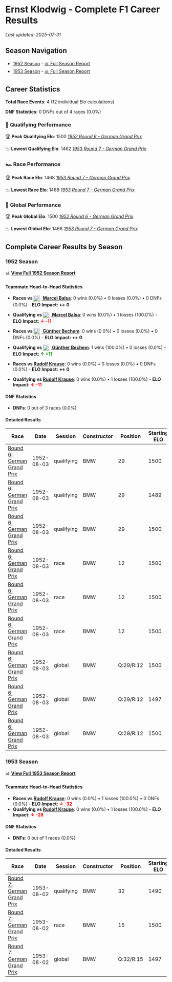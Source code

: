 # Ernst Klodwig - Complete F1 Career Results

*Last updated: 2025-07-31*

## Season Navigation

- [1952 Season](#1952-season) - [📊 Full Season Report](../seasons/1952-season-report)
- [1953 Season](#1953-season) - [📊 Full Season Report](../seasons/1953-season-report)

## Career Statistics

**Total Race Events**: 4 (12 individual Elo calculations)

**DNF Statistics**: 0 DNFs out of 4 races (0.0%)

### 🏁 Qualifying Performance

🏆 **Peak Qualifying Elo**: 1500
   *[1952 Round 6 - German Grand Prix](../seasons/1952-season-report#round-6-german-grand-prix)*

📉 **Lowest Qualifying Elo**: 1462
   *[1953 Round 7 - German Grand Prix](../seasons/1953-season-report#round-7-german-grand-prix)*

### 🏎️ Race Performance

🏆 **Peak Race Elo**: 1468
   *[1953 Round 7 - German Grand Prix](../seasons/1953-season-report#round-7-german-grand-prix)*

📉 **Lowest Race Elo**: 1468
   *[1953 Round 7 - German Grand Prix](../seasons/1953-season-report#round-7-german-grand-prix)*

### 🌟 Global Performance

🏆 **Peak Global Elo**: 1500
   *[1952 Round 6 - German Grand Prix](../seasons/1952-season-report#round-6-german-grand-prix)*

📉 **Lowest Global Elo**: 1466
   *[1953 Round 7 - German Grand Prix](../seasons/1953-season-report#round-7-german-grand-prix)*


## Complete Career Results by Season

### 1952 Season

📊 **[View Full 1952 Season Report](../seasons/1952-season-report)**

#### Teammate Head-to-Head Statistics

- **Races vs [<img src="https://upload.wikimedia.org/wikipedia/commons/c/c3/Flag_of_France.svg" alt="France" width="20" height="auto" style="vertical-align: middle; margin-right: 5px;" onerror="this.outerHTML='🇫🇷'; this.style.marginRight='5px';"/> Marcel Balsa](marcel-balsa)**: 0 wins (0.0%) • 0 losses (0.0%) • 0 DNFs (0.0%) - **ELO Impact: ↔ 0**
- **Qualifying vs [<img src="https://upload.wikimedia.org/wikipedia/commons/c/c3/Flag_of_France.svg" alt="France" width="20" height="auto" style="vertical-align: middle; margin-right: 5px;" onerror="this.outerHTML='🇫🇷'; this.style.marginRight='5px';"/> Marcel Balsa](marcel-balsa)**: 0 wins (0.0%) • 1 losses (100.0%) - **ELO Impact: **<span style="color: red;">↓ -11</span>****

- **Races vs [<img src="https://upload.wikimedia.org/wikipedia/commons/b/ba/Flag_of_Germany.svg" alt="Germany" width="20" height="auto" style="vertical-align: middle; margin-right: 5px;" onerror="this.outerHTML='🇩🇪'; this.style.marginRight='5px';"/> Günther Bechem](gnther-bechem)**: 0 wins (0.0%) • 0 losses (0.0%) • 0 DNFs (0.0%) - **ELO Impact: ↔ 0**
- **Qualifying vs [<img src="https://upload.wikimedia.org/wikipedia/commons/b/ba/Flag_of_Germany.svg" alt="Germany" width="20" height="auto" style="vertical-align: middle; margin-right: 5px;" onerror="this.outerHTML='🇩🇪'; this.style.marginRight='5px';"/> Günther Bechem](gnther-bechem)**: 1 wins (100.0%) • 0 losses (0.0%) - **ELO Impact: **<span style="color: green;">↑ +11</span>****

- **Races vs [Rudolf Krause](rudolf-krause)**: 0 wins (0.0%) • 0 losses (0.0%) • 0 DNFs (0.0%) - **ELO Impact: ↔ 0**
- **Qualifying vs [Rudolf Krause](rudolf-krause)**: 0 wins (0.0%) • 1 losses (100.0%) - **ELO Impact: **<span style="color: red;">↓ -11</span>****

#### DNF Statistics

- **DNFs**: 0 out of 3 races (0.0%)

#### Detailed Results

| Race | Date | Session | Constructor | Position | Starting ELO | ELO Change | Final ELO | Teammate |
|------|------|---------|-------------|----------|--------------|------------|-----------|----------|
| [Round 6: German Grand Prix](../seasons/1952-season-report#round-6-german-grand-prix) | 1952-08-03 | qualifying | BMW | 29 | 1500 | -11 | 1489 | [<img src="https://upload.wikimedia.org/wikipedia/commons/c/c3/Flag_of_France.svg" alt="France" width="20" height="auto" style="vertical-align: middle; margin-right: 5px;" onerror="this.outerHTML='🇫🇷'; this.style.marginRight='5px';"/> Marcel Balsa](marcel-balsa) |
| [Round 6: German Grand Prix](../seasons/1952-season-report#round-6-german-grand-prix) | 1952-08-03 | qualifying | BMW | 29 | 1489 | +11 | 1500 | [<img src="https://upload.wikimedia.org/wikipedia/commons/b/ba/Flag_of_Germany.svg" alt="Germany" width="20" height="auto" style="vertical-align: middle; margin-right: 5px;" onerror="this.outerHTML='🇩🇪'; this.style.marginRight='5px';"/> Günther Bechem](gnther-bechem) |
| [Round 6: German Grand Prix](../seasons/1952-season-report#round-6-german-grand-prix) | 1952-08-03 | qualifying | BMW | 29 | 1500 | -11 | 1490 | [Rudolf Krause](rudolf-krause) |
| [Round 6: German Grand Prix](../seasons/1952-season-report#round-6-german-grand-prix) | 1952-08-03 | race | BMW | 12 | 1500 | N/A | 1500 | [<img src="https://upload.wikimedia.org/wikipedia/commons/c/c3/Flag_of_France.svg" alt="France" width="20" height="auto" style="vertical-align: middle; margin-right: 5px;" onerror="this.outerHTML='🇫🇷'; this.style.marginRight='5px';"/> Marcel Balsa](marcel-balsa) |
| [Round 6: German Grand Prix](../seasons/1952-season-report#round-6-german-grand-prix) | 1952-08-03 | race | BMW | 12 | 1500 | N/A | 1500 | [<img src="https://upload.wikimedia.org/wikipedia/commons/b/ba/Flag_of_Germany.svg" alt="Germany" width="20" height="auto" style="vertical-align: middle; margin-right: 5px;" onerror="this.outerHTML='🇩🇪'; this.style.marginRight='5px';"/> Günther Bechem](gnther-bechem) |
| [Round 6: German Grand Prix](../seasons/1952-season-report#round-6-german-grand-prix) | 1952-08-03 | race | BMW | 12 | 1500 | N/A | 1500 | [Rudolf Krause](rudolf-krause) |
| [Round 6: German Grand Prix](../seasons/1952-season-report#round-6-german-grand-prix) | 1952-08-03 | global | BMW | Q:29/R:12 | 1500 | -3 | 1497 | [<img src="https://upload.wikimedia.org/wikipedia/commons/c/c3/Flag_of_France.svg" alt="France" width="20" height="auto" style="vertical-align: middle; margin-right: 5px;" onerror="this.outerHTML='🇫🇷'; this.style.marginRight='5px';"/> Marcel Balsa](marcel-balsa) |
| [Round 6: German Grand Prix](../seasons/1952-season-report#round-6-german-grand-prix) | 1952-08-03 | global | BMW | Q:29/R:12 | 1497 | +3 | 1500 | [<img src="https://upload.wikimedia.org/wikipedia/commons/b/ba/Flag_of_Germany.svg" alt="Germany" width="20" height="auto" style="vertical-align: middle; margin-right: 5px;" onerror="this.outerHTML='🇩🇪'; this.style.marginRight='5px';"/> Günther Bechem](gnther-bechem) |
| [Round 6: German Grand Prix](../seasons/1952-season-report#round-6-german-grand-prix) | 1952-08-03 | global | BMW | Q:29/R:12 | 1500 | -3 | 1497 | [Rudolf Krause](rudolf-krause) |

### 1953 Season

📊 **[View Full 1953 Season Report](../seasons/1953-season-report)**

#### Teammate Head-to-Head Statistics

- **Races vs [Rudolf Krause](rudolf-krause)**: 0 wins (0.0%) • 1 losses (100.0%) • 0 DNFs (0.0%) - **ELO Impact: **<span style="color: red;">↓ -32</span>****
- **Qualifying vs [Rudolf Krause](rudolf-krause)**: 0 wins (0.0%) • 1 losses (100.0%) - **ELO Impact: **<span style="color: red;">↓ -28</span>****

#### DNF Statistics

- **DNFs**: 0 out of 1 races (0.0%)

#### Detailed Results

| Race | Date | Session | Constructor | Position | Starting ELO | ELO Change | Final ELO | Teammate |
|------|------|---------|-------------|----------|--------------|------------|-----------|----------|
| [Round 7: German Grand Prix](../seasons/1953-season-report#round-7-german-grand-prix) | 1953-08-02 | qualifying | BMW | 32 | 1490 | -28 | 1462 | [Rudolf Krause](rudolf-krause) |
| [Round 7: German Grand Prix](../seasons/1953-season-report#round-7-german-grand-prix) | 1953-08-02 | race | BMW | 15 | 1500 | -32 | 1468 | [Rudolf Krause](rudolf-krause) |
| [Round 7: German Grand Prix](../seasons/1953-season-report#round-7-german-grand-prix) | 1953-08-02 | global | BMW | Q:32/R:15 | 1497 | -31 | 1466 | [Rudolf Krause](rudolf-krause) |

